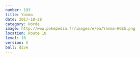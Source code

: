 ```yaml
---
number: 193
title: Yanma
date: 2017-10-28
category: Horde
image: http://www.pokepedia.fr/images/e/ea/Yanma-HGSS.png
location: Route 10
level: 10
version: X
ball: dive
---
```


